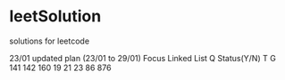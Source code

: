 # leetSolution
solutions for leetcode

23/01 updated plan (23/01 to 29/01)
Focus Linked List
Q        Status(Y/N)  T   G     
141
142
160
19
21
23
86
876

